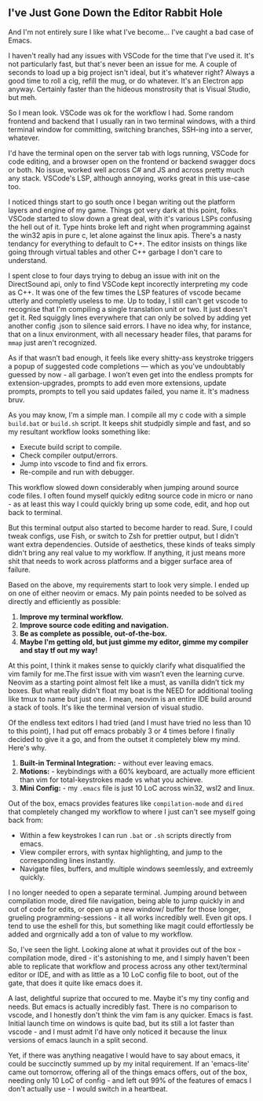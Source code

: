 ## I've Just Gone Down the Editor Rabbit Hole

And I'm not entirely sure I like what I've become... I've caught a bad case of Emacs.

I haven't really had any issues with VSCode for the time that I've used it. It's not particularly fast, but that's never been an issue for me. A couple of seconds to load up a big project isn't ideal, but it's whatever right? Always a good time to roll a cig, refill the mug, or do whatever. It's an Electron app anyway. Certainly faster than the hideous monstrosity that is Visual Studio, but meh.

So I mean look. VSCode was ok for the workflow I had. Some random frontend and backend that I usually ran in two terminal windows, with a third terminal window for committing, switching branches, SSH-ing into a server, whatever. 

I'd have the terminal open on the server tab with logs running, VSCode for code editing, and a browser open on the frontend or backend swagger docs or both. No issue, worked well across C# and JS and across pretty much any stack. VSCode's LSP, although annoying, works great in this use-case too.

I noticed things start to go south once I began writing out the platform layers and engine of my game. Things got very dark at this point, folks. VSCode started to slow down a great deal, with it's various LSPs confusing the hell out of it.
Type hints broke left and right when programming against the win32 apis in pure c, let alone against the linux apis. There's a nasty tendancy for everything to default to C++. The editor insists on things like going through virtual tables and other C++ garbage I don't care to understand.

I spent close to four days trying to debug an issue with init on the DirectSound api, only to find VSCode kept incorectly interpreting my code as C++. It was one of the few times the LSP features of vscode became utterly and completly useless to me. Up to today, I still can't get vscode to recognise that I'm compiling a single translation unit or two. It just doesn't get it. Red squiggly lines everywhere that can only be solved by adding yet another config .json to silence said errors. I have no idea why, for instance, that on a linux environment, with all necessary header files, that params for `mmap` just aren't recognized.

As if that wasn’t bad enough, it feels like every shitty-ass keystroke triggers a popup of suggested code completions — which as you've undoubtably guessed by now - all garbage. I won’t even get into the endless prompts for extension-upgrades, prompts to add even more extensions, update prompts, prompts to tell you said updates failed, you name it. It's madness bruv.

As you may know, I'm a simple man. I compile all my c code with a simple `build.bat` or `build.sh` script. It keeps shit studpidly simple and fast, and so my resultant workflow looks something like:

- Execute build script to compile.
- Check compiler output/errors.
- Jump into vscode to find and fix errors.
- Re-compile and run with debugger.

This workflow slowed down considerably when jumping around source code files. I often found myself quickly editng source code in micro or nano - as at least this way I could quickly bring up some code, edit, and hop out back to terminal.

But this terminal output also started to become harder to read. Sure, I could tweak configs, use Fish, or switch to Zsh for prettier output, but I didn't want extra dependencies. Outside of aesthetics, these kinds of teaks simply didn't bring any real value to my workflow. If anything, it just means more shit that needs to work across platforms and a bigger surface area of failure.

Based on the above, my requirements start to look very simple. I ended up on one of either neovim or emacs. My pain points needed to be solved as directly and efficiently as possible:

1. **Improve my terminal workflow.**
2. **Improve source code editing and navigation.**
3. **Be as complete as possible, out-of-the-box.**
4. **Maybe I'm getting old, but just gimme my editor, gimme my compiler and stay tf out my way!**

At this point, I think it makes sense to quickly clarify what disqualified the vim family for me.The first issue with vim wasn’t even the learning curve. Neovim as a starting point almost felt like a must, as vanilla didn’t tick my boxes. But what really didn't float my boat is the NEED for additional tooling like tmux to name but just one.
I mean, neovim is an entire IDE build around a stack of tools. It's like the terminal version of  visual studio. 

Of the endless text editors I had tried (and I must have tried no less than 10 to this point), I had put off emacs probably 3 or 4 times before I finally decided to give it a go, and from the outset it completely blew my mind. Here's why. 

1. **Built-in Terminal Integration:** - without ever leaving emacs. 
2. **Motions:** - keybindings with a 60% keyboard, are actually more efficient than vim for total-keystrokes made vs what you achieve. 
3. **Mini Config:** - my `.emacs` file is just 10 LoC across win32, wsl2 and linux.

Out of the box, emacs provides features like `compilation-mode` and `dired` that completely changed my workflow to where I just can't see myself going back from:

- Within a few keystrokes I can run `.bat` or `.sh` scripts directly from emacs.
- View compiler errors, with syntax highlighting, and jump to the corresponding lines instantly.
- Navigate files, buffers, and multiple windows seemlessly, and extreemly quickly.

I no longer needed to open a separate terminal. Jumping around between compilation mode, dired file navigation, being able to jump quickly in and out of code for edits, or open up a new window/ buffer for those longer, grueling programming-sessions - it all works incredibly well. Even git ops. I tend to use the eshell for this, but something like magit could effortlessly be added and orgrnically add a ton of value to my workflow. 

So, I've seen the light. Looking alone at what it provides out of the box - compilation mode, dired - it's astonishing to me, and I simply haven't been able to replicate that workflow and process across any other text/terminal editor or IDE, and with as little as a 10 LoC config file to boot, out of the gate, that does it quite like emacs does it.

A last, delightful suprize that occured to me. Maybe it's my tiny config and needs. But emacs is actually incredibly fast. There is no comparison to vscode, and I honestly don't think the vim fam is any quicker. Emacs is fast. Initial launch time on windows is quite bad, but its still a lot faster than vscode - and I must admit I'd have only noticed it because the linux versions of emacs launch in a split second.

Yet, if there was anything neagative I would have to say about emacs, it could be succinctly summed up by my inital requirement. If an 'emacs-lite' came out tomorrow, offering all of the things emacs offers, out of the box, needing only 10 LoC of config - and left out 99% of the features of emacs I don't actually use - I would switch in a heartbeat.